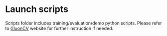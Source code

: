 # Launch scripts
 Scripts folder includes training/evaluation/demo python scripts.
 Please refer to [GluonCV](http://gluon-cv.mxnet.io/index.html) website for further instruction if needed.
